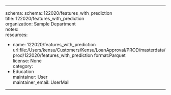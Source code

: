 


---  
schema: schema::122020/features_with_prediction  
title: 122020/features_with_prediction  
organization: Sample Department  
notes:   
resources:  
- name: 122020/features_with_prediction 
 url:file:/Users/kensu/Customers/Kensu/LoanApproval/PROD/masterdata/prod/122020/features_with_prediction 
 format:Parquet  
license: None  
category:
 - Education  
maintainer: User  
maintainer_email: UserMail  
---